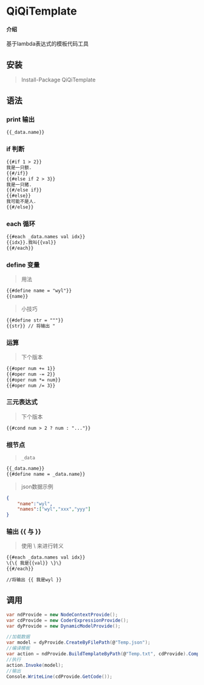 

# QiQiTemplate

#### 介绍
基于lambda表达式的模板代码工具

## 安装

> Install-Package QiQiTemplate

## 语法

### print 输出

~~~html
{{_data.name}}
~~~

### if 判断

~~~html
{{#if 1 > 2}}
我是一只额.
{{#/if}}
{{#else if 2 > 3}}
我是一只猪.
{{#/else if}}
{{#else}}
我可能不是人.
{{#/else}}
~~~

### each 循环

~~~html
{{#each _data.names val idx}}
{{idx}}.我叫{{val}}
{{#/each}}
~~~

### define 变量

> 用法

~~~html
{{#define name = "wyl"}}
{{name}}
~~~

> 小技巧

~~~html
{{#define str = """}}
{{str}} // 将输出 "
~~~

### 运算

> 下个版本

~~~html
{{#oper num += 1}}
{{#oper num -= 2}}
{{#oper num *= num}}
{{#oper num /= 3}}
~~~

### 三元表达式

> 下个版本

~~~html
{{#cond num > 2 ? num : "..."}}
~~~

### 根节点

> `_data`

~~~html
{{_data.name}}
{{#define name = _data.name}}
~~~

> json数据示例

~~~json
{
    "name":"wyl",
    "names":["wyl","xxx","yyy"]
}
~~~

### 输出 {{ 与 }}

> 使用 \ 来进行转义

~~~html
{{#each _data.names val idx}}
\{\{ 我是{{val}} \}\}
{{#/each}}

//将输出 {{ 我是wyl }}
~~~



## 调用

~~~c#
var ndProvide = new NodeContextProvide();
var cdProvide = new CoderExpressionProvide();
var dyProvide = new DynamicModelProvide();

//加载数据
var model = dyProvide.CreateByFilePath(@"Temp.json");
//编译模板
var action = ndProvide.BuildTemplateByPath(@"Temp.txt", cdProvide).Compile();
//执行
action.Invoke(model);
//输出
Console.WriteLine(cdProvide.GetCode());
~~~


